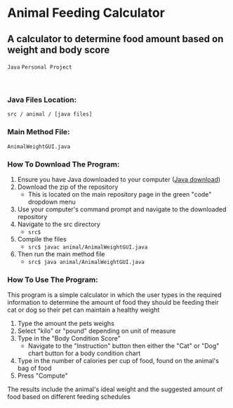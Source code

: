 # Animal Feeding Calculator
<h2>A calculator to determine food amount based on weight and body score</h2>

<code>Java</code>
<code>Personal Project</code>
</br>
</br>
</br>
<h3>Java Files Location:</h3>

<code>src / animal / [java files]</code>

<h3>Main Method File:</h3>

<code>AnimalWeightGUI.java</code>

<h3>How To Download The Program:</h3>
<ol>
  <li>Ensure you have Java downloaded to your computer (<a href="www.java.com">Java download</a>)</li>
  <li>Download the zip of the repository
    <ul>
      <li>This is located on the main repository page in the green "code" dropdown menu</li>
    </ul>
  </li>
  <li>Use your computer's command prompt and navigate to the downloaded repository</li>
  <li>Navigate to the src directory
    <ul>
      <li>
        <code>src$</code>
      </li>
    </ul>
  </li>
  <li>Compile the files
    <ul>
      <li>
        <code>src$ javac animal/AnimalWeightGUI.java</code>
      </li>
    </ul>
  </li>
  <li>Then run the main method file
    <ul>
      <li>
        <code>src$ java animal/AnimalWeightGUI.java</code>
      </li>
    </ul>
  </li>
</ol>

<h3>How To Use The Program:</h3>
This program is a simple calculator in which the user types in the required information to determine 
the amount of food they should be feeding their cat or dog so their pet can maintain a healthy weight
<ol>
  <li>Type the amount the pets weighs</li>
  <li>Select "kilo" or "pound" depending on unit of measure</li>
  <li>Type in the "Body Condition Score"
    <ul>
      <li>Navigate to the "Instruction" button then either the "Cat" or "Dog" chart button for a body condition chart</li>
    </ul>
  </li>
  <li>Type in the number of calories per cup of food, found on the animal's bag of food</li>
  <li>Press "Compute"</li>
</ol>
<p>The results include the animal's ideal weight and the suggested amount of food based on different feeding schedules</p>

